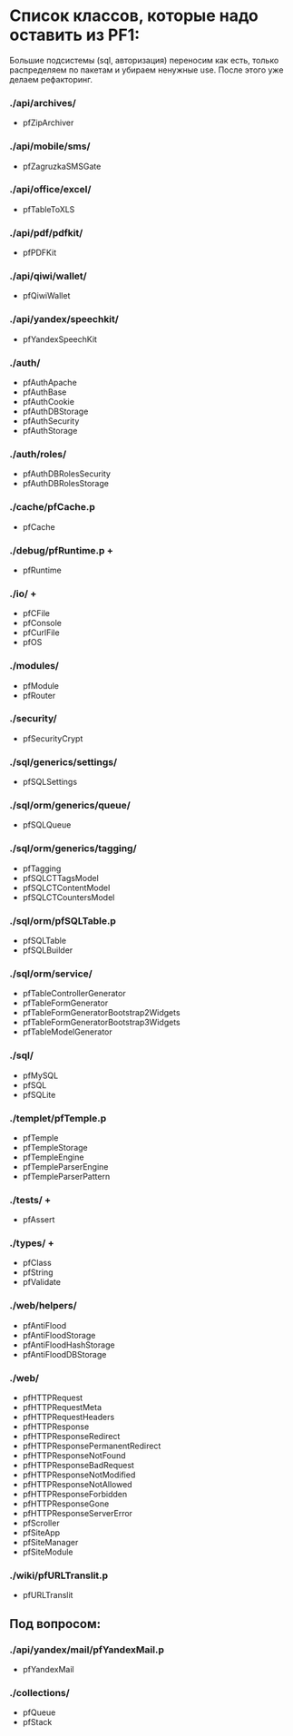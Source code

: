 # Список классов, которые надо оставить из PF1:

Большие подсистемы (sql, авторизация) переносим как есть, только распределяем по пакетам и убираем ненужные use. После этого уже делаем рефакторинг.

### ./api/archives/
+ pfZipArchiver

### ./api/mobile/sms/
* pfZagruzkaSMSGate

### ./api/office/excel/
* pfTableToXLS

### ./api/pdf/pdfkit/
* pfPDFKit

### ./api/qiwi/wallet/
* pfQiwiWallet

### ./api/yandex/speechkit/
* pfYandexSpeechKit

### ./auth/
* pfAuthApache
* pfAuthBase
* pfAuthCookie
* pfAuthDBStorage
* pfAuthSecurity
* pfAuthStorage

### ./auth/roles/
* pfAuthDBRolesSecurity
* pfAuthDBRolesStorage

### ./cache/pfCache.p
* pfCache

### ./debug/pfRuntime.p +
+ pfRuntime

### ./io/ +
+ pfCFile
+ pfConsole
+ pfCurlFile
+ pfOS


### ./modules/
* pfModule
* pfRouter

### ./security/
* pfSecurityCrypt

### ./sql/generics/settings/
* pfSQLSettings

### ./sql/orm/generics/queue/
* pfSQLQueue

### ./sql/orm/generics/tagging/
* pfTagging
* pfSQLCTTagsModel
* pfSQLCTContentModel
* pfSQLCTCountersModel

### ./sql/orm/pfSQLTable.p
* pfSQLTable
* pfSQLBuilder

### ./sql/orm/service/
* pfTableControllerGenerator
* pfTableFormGenerator
* pfTableFormGeneratorBootstrap2Widgets
* pfTableFormGeneratorBootstrap3Widgets
* pfTableModelGenerator

### ./sql/
* pfMySQL
* pfSQL
* pfSQLite

### ./templet/pfTemple.p
* pfTemple
* pfTempleStorage
* pfTempleEngine
* pfTempleParserEngine
* pfTempleParserPattern

### ./tests/ +
+ pfAssert

### ./types/ +
+ pfClass
+ pfString
+ pfValidate

### ./web/helpers/
* pfAntiFlood
* pfAntiFloodStorage
* pfAntiFloodHashStorage
* pfAntiFloodDBStorage

### ./web/
* pfHTTPRequest
* pfHTTPRequestMeta
* pfHTTPRequestHeaders
* pfHTTPResponse
* pfHTTPResponseRedirect
* pfHTTPResponsePermanentRedirect
* pfHTTPResponseNotFound
* pfHTTPResponseBadRequest
* pfHTTPResponseNotModified
* pfHTTPResponseNotAllowed
* pfHTTPResponseForbidden
* pfHTTPResponseGone
* pfHTTPResponseServerError
* pfScroller
* pfSiteApp
* pfSiteManager
* pfSiteModule

### ./wiki/pfURLTranslit.p
* pfURLTranslit



## Под вопросом:

### ./api/yandex/mail/pfYandexMail.p
* pfYandexMail

### ./collections/
* pfQueue
* pfStack
